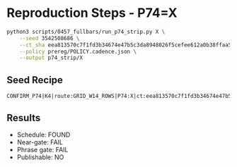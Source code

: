 # Reproduction Steps - P74=X

```bash
python3 scripts/0457_fullbars/run_p74_strip.py X \
    --seed 3542508686 \
    --ct_sha eea813570c7f1fd3b34674e47b5c3da8948026f5cefee612a0b38ffaa515ceab \
    --policy prereg/POLICY.cadence.json \
    --output p74_strip/X
```

## Seed Recipe
```
CONFIRM_P74|K4|route:GRID_W14_ROWS|P74:X|ct:eea813570c7f1fd3b34674e47b5c3da8948026f5cefee612a0b38ffaa515ceab|cadence_policy:2161a32ee615f34823cb45b917bc51c6d4e0967fd5c2fb40829901adfbb4defc
```

## Results
- Schedule: FOUND
- Near-gate: FAIL
- Phrase gate: FAIL
- Publishable: NO

